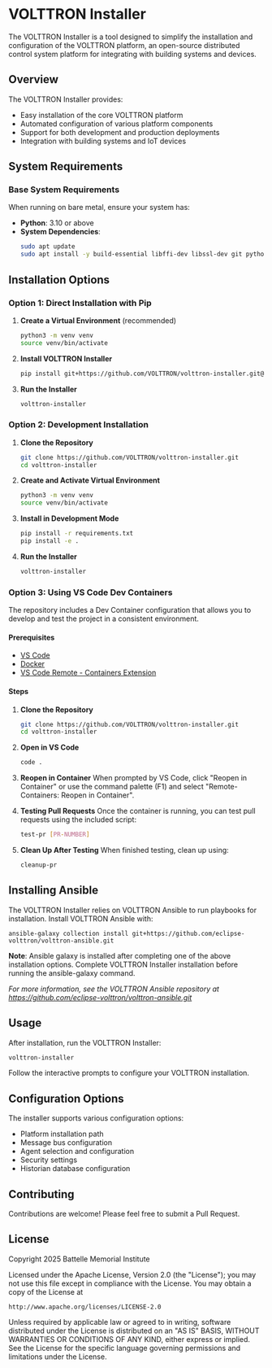 # VOLTTRON Installer

The VOLTTRON Installer is a tool designed to simplify the installation and configuration of the VOLTTRON platform, an open-source distributed control system platform for integrating with building systems and devices.

## Overview

The VOLTTRON Installer provides:
- Easy installation of the core VOLTTRON platform
- Automated configuration of various platform components
- Support for both development and production deployments
- Integration with building systems and IoT devices

## System Requirements

### Base System Requirements

When running on bare metal, ensure your system has:

- **Python**: 3.10 or above
- **System Dependencies**:
  ```bash
  sudo apt update
  sudo apt install -y build-essential libffi-dev libssl-dev git python3-dev python3-venv unzip
  ```

## Installation Options

### Option 1: Direct Installation with Pip

1. **Create a Virtual Environment** (recommended)
   ```bash
   python3 -m venv venv
   source venv/bin/activate
   ```

2. **Install VOLTTRON Installer**
   ```bash
   pip install git+https://github.com/VOLTTRON/volttron-installer.git@develop
   ```

3. **Run the Installer**
   ```bash
   volttron-installer
   ```

### Option 2: Development Installation

1. **Clone the Repository**
   ```bash
   git clone https://github.com/VOLTTRON/volttron-installer.git
   cd volttron-installer
   ```

2. **Create and Activate Virtual Environment**
   ```bash
   python3 -m venv venv
   source venv/bin/activate
   ```

3. **Install in Development Mode**
   ```bash
   pip install -r requirements.txt
   pip install -e .
   ```

4. **Run the Installer**
   ```bash
   volttron-installer
   ```

### Option 3: Using VS Code Dev Containers

The repository includes a Dev Container configuration that allows you to develop and test the project in a consistent environment.

#### Prerequisites

- [VS Code](https://code.visualstudio.com/download)
- [Docker](https://docs.docker.com/get-docker/)
- [VS Code Remote - Containers Extension](https://marketplace.visualstudio.com/items?itemName=ms-vscode-remote.remote-containers)

#### Steps

1. **Clone the Repository**
   ```bash
   git clone https://github.com/VOLTTRON/volttron-installer.git
   cd volttron-installer
   ```

2. **Open in VS Code**
   ```bash
   code .
   ```

3. **Reopen in Container**
   When prompted by VS Code, click "Reopen in Container" or use the command palette (F1) and select "Remote-Containers: Reopen in Container".

4. **Testing Pull Requests**
   Once the container is running, you can test pull requests using the included script:
   ```bash
   test-pr [PR-NUMBER]
   ```

5. **Clean Up After Testing**
   When finished testing, clean up using:
   ```bash
   cleanup-pr
   ```

## Installing Ansible

The VOLTTRON Installer relies on VOLTTRON Ansible to run playbooks for installation. Install VOLTTRON Ansible with: 
```
ansible-galaxy collection install git+https://github.com/eclipse-volttron/volttron-ansible.git
```
**Note**: 
Ansible galaxy is installed after completing one of the above installation options. Complete VOLTTRON Installer installation
before running the ansible-galaxy command. 

*For more information, see the VOLTTRON Ansible repository at https://github.com/eclipse-volttron/volttron-ansible.git*


## Usage

After installation, run the VOLTTRON Installer:

```bash
volttron-installer
```

Follow the interactive prompts to configure your VOLTTRON installation.

## Configuration Options

The installer supports various configuration options:

- Platform installation path
- Message bus configuration
- Agent selection and configuration
- Security settings
- Historian database configuration

## Contributing

Contributions are welcome! Please feel free to submit a Pull Request.

## License

Copyright 2025 Battelle Memorial Institute

Licensed under the Apache License, Version 2.0 (the "License"); you may not
use this file except in compliance with the License. You may obtain a copy
of the License at

    http://www.apache.org/licenses/LICENSE-2.0
    
Unless required by applicable law or agreed to in writing, software
distributed under the License is distributed on an "AS IS" BASIS, WITHOUT
WARRANTIES OR CONDITIONS OF ANY KIND, either express or implied. See the
License for the specific language governing permissions and limitations
under the License.

